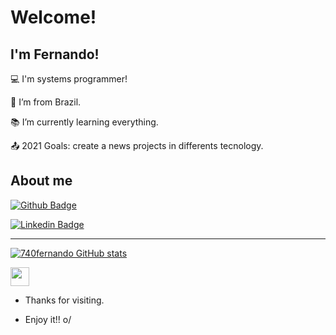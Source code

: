 # Welcome!

 

## I'm Fernando!

 

:computer: I'm systems programmer!

:house_with_garden: I’m from Brazil.

:books: I’m currently learning everything.

:outbox_tray: 2021 Goals: create a news projects in differents tecnology.

## About me

[![Github Badge](https://img.shields.io/badge/-Github-000?style=flat-square&logo=Github&logoColor=white&link=https://github.com/740fernando)](https://github.com/740fernando)

[![Linkedin Badge](https://img.shields.io/badge/-LinkedIn-blue?style=flat-square&logo=Linkedin&logoColor=white&link=https://www.linkedin.com/in/fernando-luiz-de-souza-vieira-842890153/)](https://www.linkedin.com/in/fernando-luiz-de-souza-vieira-842890153/)


----------------------------------------------------------------------------------
[![740fernando GitHub stats](https://github-readme-stats.vercel.app/api?username=740fernando)](https://github.com/740fernando/github-readme-stats)

<img src=https://github.com/TheDudeThatCode/TheDudeThatCode/blob/master/Assets/Earth.gif width="30">

- Thanks for visiting.

- Enjoy it!! o/